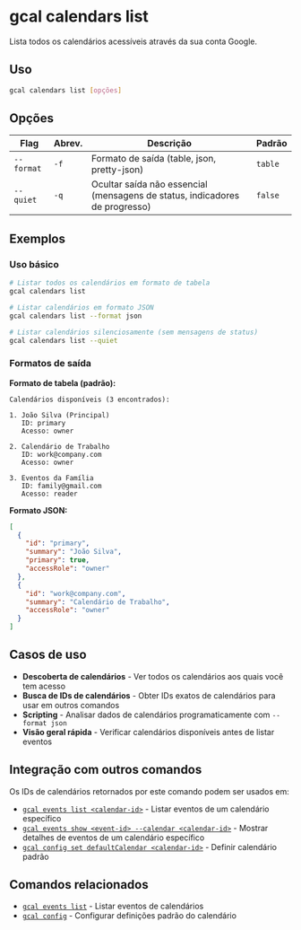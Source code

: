 # gcal calendars list

Lista todos os calendários acessíveis através da sua conta Google.

## Uso

```bash
gcal calendars list [opções]
```

## Opções

| Flag | Abrev. | Descrição | Padrão |
|------|--------|-----------|---------|
| `--format` | `-f` | Formato de saída (table, json, pretty-json) | `table` |
| `--quiet` | `-q` | Ocultar saída não essencial (mensagens de status, indicadores de progresso) | `false` |

## Exemplos

### Uso básico

```bash
# Listar todos os calendários em formato de tabela
gcal calendars list

# Listar calendários em formato JSON
gcal calendars list --format json

# Listar calendários silenciosamente (sem mensagens de status)
gcal calendars list --quiet
```

### Formatos de saída

**Formato de tabela (padrão):**
```
Calendários disponíveis (3 encontrados):

1. João Silva (Principal)
   ID: primary
   Acesso: owner

2. Calendário de Trabalho
   ID: work@company.com
   Acesso: owner

3. Eventos da Família
   ID: family@gmail.com
   Acesso: reader
```

**Formato JSON:**
```json
[
  {
    "id": "primary",
    "summary": "João Silva",
    "primary": true,
    "accessRole": "owner"
  },
  {
    "id": "work@company.com",
    "summary": "Calendário de Trabalho",
    "accessRole": "owner"
  }
]
```

## Casos de uso

- **Descoberta de calendários** - Ver todos os calendários aos quais você tem acesso
- **Busca de IDs de calendários** - Obter IDs exatos de calendários para usar em outros comandos
- **Scripting** - Analisar dados de calendários programaticamente com `--format json`
- **Visão geral rápida** - Verificar calendários disponíveis antes de listar eventos

## Integração com outros comandos

Os IDs de calendários retornados por este comando podem ser usados em:

- [`gcal events list <calendar-id>`](events-list.md) - Listar eventos de um calendário específico
- [`gcal events show <event-id> --calendar <calendar-id>`](events-show.md) - Mostrar detalhes de eventos de um calendário específico
- [`gcal config set defaultCalendar <calendar-id>`](config.md) - Definir calendário padrão

## Comandos relacionados

- [`gcal events list`](events-list.md) - Listar eventos de calendários
- [`gcal config`](config.md) - Configurar definições padrão do calendário